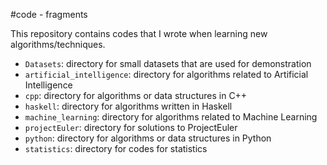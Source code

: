 #code - fragments

This repository contains codes that I wrote when learning new algorithms/techniques.

* `Datasets`: directory for small datasets that are used for demonstration
* `artificial_intelligence`: directory for algorithms related to Artificial Intelligence
* `cpp`: directory for algorithms or data structures in C++
* `haskell`: directory for algorithms written in Haskell
* `machine_learning`: directory for algorithms related to Machine Learning
* `projectEuler`: directory for solutions to ProjectEuler
* `python`: directory for algorithms or data structures in Python
* `statistics`: directory for codes for statistics

